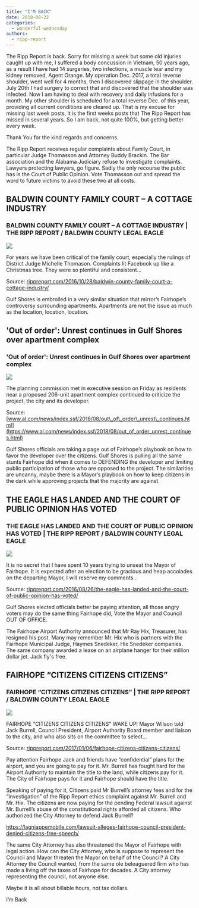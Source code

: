 ```yaml
---
title: "I'M BACK"
date: 2018-08-22
categories: 
  - wonderful-wednesday
authors: 
  - ripp-report
---
```


The Ripp Report is back. Sorry for missing a week but some old injuries caught up with me, I suffered a body concussion in Vietnam, 50 years ago, as a result I have had 14 surgeries, two infections, a muscle tear and my kidney removed, Agent Orange. My operation Dec. 2017, a total reverse shoulder, went well for 4 months, then I discovered slippage in the shoulder. July 20th I had surgery to correct that and discovered that the shoulder was infected. Now I am having to deal with recovery and daily infusions for a month. My other shoulder is scheduled for a total reverse Dec. of this year, providing all current conditions are cleared up. That is my excuse for missing last week posts, it is the first weeks posts that The Ripp Report has missed in several years. So I am back, not quite 100%, but getting better every week.

Thank You for the kind regards and concerns.

The Ripp Report receives regular complaints about Family Court, in particular Judge Thomasson and Attorney Buddy Brackin. The Bar association and the Alabama Judiciary refuse to investigate complaints. Lawyers protecting lawyers, go figure. Sadly the only recourse the public has is the Court of Public Opinion. Vote Thomasson out and spread the word to future victims to avoid these two at all costs.

<div class="link-preview">

## BALDWIN COUNTY FAMILY COURT – A COTTAGE INDUSTRY

### BALDWIN COUNTY FAMILY COURT – A COTTAGE INDUSTRY | THE RIPP REPORT / BALDWIN COUNTY LEGAL EAGLE

![](https://cdn.rippreport.com/wp-content/uploads/2016/10/family.jpg)

For years we have been critical of the family court, especially the rulings of District Judge Michelle Thomason. Complaints lit Facebook up like a Christmas tree. They were so plentiful and consistent…

Source: [rippreport.com/2016/10/28/baldwin-county-family-court-a-cottage-industry/](https://rippreport.com/baldwin-county-family-court-a-cottage-industry/)

</div>
Gulf Shores is embroiled in a very similar situation that mirror’s Fairhope’s controversy surrounding apartments. Apartments are not the issue as much as the location, location, location.

<div class="link-preview">

## 'Out of order': Unrest continues in Gulf Shores over apartment complex

### 'Out of order': Unrest continues in Gulf Shores over apartment complex

![](https://image.al.com/home/bama-media/width620/img/news_impact/photo/24782572-standard.jpeg)

The planning commission met in executive session on Friday as residents near a proposed 206-unit apartment complex continued to criticize the project, the city and its developer.

Source: [www.al.com/news/index.ssf/2018/08/out\_of\_order\_unrest\_continues.html](https://www.al.com/news/index.ssf/2018/08/out_of_order_unrest_continues.html)

</div>
Gulf Shores officials are taking a page out of Fairhope’s playbook on how to favor the developer over the citizens. Gulf Shores is pulling all the same stunts Fairhope did when it comes to DEFENDING the developer and limiting public participation of those who are opposed to the project. The similarities are uncanny, maybe there is a Mayor’s playbook on how to keep citizens in the dark while approving projects that the majority are against.

<div class="link-preview">

## THE EAGLE HAS LANDED AND THE COURT OF PUBLIC OPINION HAS VOTED

### THE EAGLE HAS LANDED AND THE COURT OF PUBLIC OPINION HAS VOTED | THE RIPP REPORT / BALDWIN COUNTY LEGAL EAGLE

![](https://cdn.rippreport.com/wp-content/uploads/2016/08/103566506.jpg)

It is no secret that I have spent 10 years trying to unseat the Mayor of Fairhope. It is expected after an election to be gracious and heap accolades on the departing Mayor, I will reserve my comments…

Source: [rippreport.com/2016/08/26/the-eagle-has-landed-and-the-court-of-public-opinion-has-voted/](https://rippreport.com/the-eagle-has-landed-and-the-court-of-public-opinion-has-voted/)

</div>
Gulf Shores elected officials better be paying attention, all those angry voters may do the same thing Fairhope did, Vote the Mayor and Council OUT OF OFFICE.

The Fairhope Airport Authority announced that Mr Ray Hix, Treasurer, has resigned his post. Many may remember Mr. Hix who is partners with the Fairhope Municipal Judge, Haymes Snedeker, Hix Snedeker companies. The same company awarded a lease on an airplane hanger for their million dollar jet. Jack fly's free.

<div class="link-preview">

## FAIRHOPE “CITIZENS CITIZENS CITIZENS”

### FAIRHOPE “CITIZENS CITIZENS CITIZENS” | THE RIPP REPORT / BALDWIN COUNTY LEGAL EAGLE

![](https://cdn.rippreport.com/wp-content/uploads/2017/01/Alarm_Clock_3.jpg)

FAIRHOPE “CITIZENS CITIZENS CITIZENS” WAKE UP! Mayor Wilson told Jack Burrell, Council President, Airport Authority Board member and liaison to the city, and who also sits on the committee to select…

Source: [rippreport.com/2017/01/06/fairhope-citizens-citizens-citizens/](https://rippreport.com/fairhope-citizens-citizens-citizens/)

</div>
Pay attention Fairhope Jack and friends have “confidential” plans for the airport, and you are going to pay for it. Mr. Burrell has fought hard for the Airport Authority to maintain the title to the land, while citizens pay for it. The City of Fairhope pays for it and Fairhope should have the title.

Speaking of paying for it, Citizens paid Mr Burrell’s attorney fees and for the “investigation” of the Ripp Report ethics complaint against Mr. Burrell and Mr. Hix. The citizens are now paying for the pending Federal lawsuit against Mr. Burrell’s abuse of the constitutional rights afforded all citizens. Who authorized the City Attorney to defend Jack Burrell?

https://lagniappemobile.com/lawsuit-alleges-fairhope-council-president-denied-citizens-free-speech/

The same City Attorney has also threatened the Mayor of Fairhope with legal action. How can the City Attorney, who is suppose to represent the Council and Mayor threaten the Mayor on behalf of the Council? A City Attorney the Council wanted, from the same ole beleaguered firm who has made a living off the taxes of Fairhope for decades. A City attorney representing the council, not anyone else.

Maybe it is all about billable hours, not tax dollars.

I’m Back
